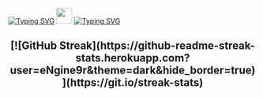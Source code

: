 [![Typing SVG](https://readme-typing-svg.demolab.com?font=Fira+Code&size=24&pause=1000&color=C3592E&center=true&width=435&lines=Hi+there%2C+I'm+Serhii)](https://git.io/typing-svg)
<img src="https://github.com/blackcater/blackcater/raw/main/images/Hi.gif" height="32"/></h1>
[![Typing SVG](https://readme-typing-svg.demolab.com?font=Fira+Code&size=24&pause=1000&color=C3592E&center=true&vCenter=true&width=435&lines=A+student+of+the+cool+school+GO+IT;from+Ukraine)](https://git.io/typing-svg)

<h2 align="center">[![GitHub Streak](https://github-readme-streak-stats.herokuapp.com?user=eNgine9r&theme=dark&hide_border=true)](https://git.io/streak-stats)</h2>
